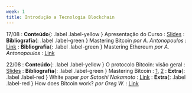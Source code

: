 ```yaml
---
week: 1
title: Introdução a Tecnologia Blockchain
---
```


17/08
: **Conteúdo**{: .label .label-yellow } Apresentação do Curso
  : [Slides](https://github.com/danilocurvelo/imd0913-2023/blob/4c4c85ca209173d787cfc0849b7c37abf2b8f97c/slides/00-presentation.pdf)
: **Bibliografia**{: .label .label-green } Mastering Bitcoin *por A. Antonopoulos*
  : [Link](https://github.com/bitcoinbook/bitcoinbook)
: **Bibliografia**{: .label .label-green } Mastering Ethereum *por A. Antonopoulos*
  : [Link](https://github.com/ethereumbook/ethereumbook)

22/08
: **Conteúdo**{: .label .label-yellow } O protocolo Bitcoin: visão geral
  : [Slides](https://github.com/danilocurvelo/imd0913-2023/blob/main/slides/01-bitcoin-overview.pdf)
: **Bibliografia**{: .label .label-green } Mastering Bitcoin
  : [1](https://github.com/bitcoinbook/bitcoinbook/blob/develop/ch01.asciidoc), [2](https://github.com/bitcoinbook/bitcoinbook/blob/develop/ch02.asciidoc)
: **Extra**{: .label .label-red } White paper *por Satoshi Nakamoto*
  : [Link](https://bitcoin.org/bitcoin.pdf)
: **Extra**{: .label .label-red } How does Bitcoin work? *por Greg W.*
  : [Link](https://learnmeabitcoin.com/)
